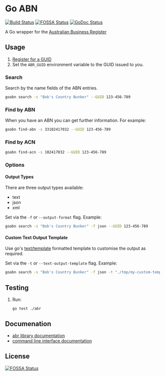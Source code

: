 # Go ABN

[![Build Status](https://travis-ci.org/ace-teknologi/go-abn.svg?branch=master)](https://travis-ci.org/ace-teknologi/go-abn)
[![FOSSA Status](https://app.fossa.io/api/projects/git%2Bgithub.com%2Fsjauld%2Fgo-abn.svg?type=shield)](https://app.fossa.io/projects/git%2Bgithub.com%2Fsjauld%2Fgo-abn?ref=badge_shield)
[![GoDoc Status](https://godoc.org/github.com/ace-teknologi/go-abn?status.svg)](http://godoc.org/github.com/ace-teknologi/go-abn)

A Go wrapper for the
[Australian Business Register](https://abr.business.gov.au/abrxmlsearch/abrxmlsearch.asmx)

## Usage

1. [Register for a GUID](https://www.abr.business.gov.au/RegisterAgreement.aspx)
2. Set the `ABR_GUID` environment variable to the GUID issued to you.

### Search

Search by the name fields of the ABN entries.

```bash
goabn search -s "Bob's Country Bunker" --GUID 123-456-789
```

### Find by ABN

When you have an ABN you can get further information. For example:

```bash
goabn find-abn -s 33102417032 --GUID 123-456-789
```

### Find by ACN

```bash
goabn find-acn -s 102417032 --GUID 123-456-789
```

### Options

#### Output Types

There are three output types available:

* text
* json
* xml

Set via the `-f` or `--output-format` flag. Example:

```bash
goabn search -s "Bob's Country Bunker" -f json --GUID 123-456-789
```

#### Custom Text Output Template

Use go's [text/template](https://golang.org/pkg/text/template/) formatted
template to customise the output as required.

Set via the `-t` or `--text-output-template` flag. Example:

```bash
goabn search -s "Bob's Country Bunker" -f json -t "./tmp/my-custom-template.gtpl" --GUID 123-456-789
```

## Testing

1.  Run:
    ```
    go test ./abr
    ```

## Documenation

* [abr library documentation](https://godoc.org/github.com/ace-teknologi/go-abn/abr)
* [command line interface documentation](https://godoc.org/github.com/ace-teknologi/go-abn/cmd)

## License
[![FOSSA Status](https://app.fossa.io/api/projects/git%2Bgithub.com%2Fsjauld%2Fgo-abn.svg?type=large)](https://app.fossa.io/projects/git%2Bgithub.com%2Fsjauld%2Fgo-abn?ref=badge_large)
